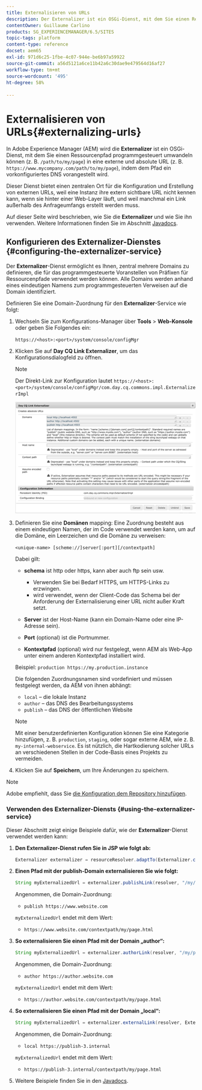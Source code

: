```yaml
---
title: Externalisieren von URLs
description: Der Externalizer ist ein OSGi-Dienst, mit dem Sie einen Ressourcenpfad programmgesteuert in eine externe und absolute URL umwandeln können.
contentOwner: Guillaume Carlino
products: SG_EXPERIENCEMANAGER/6.5/SITES
topic-tags: platform
content-type: reference
docset: aem65
exl-id: 971d6c25-1fbe-4c07-944e-be6b97a59922
source-git-commit: a56d5121a6ce11b42a6c30dae9e479564d16af27
workflow-type: tm+mt
source-wordcount: '495'
ht-degree: 58%

---
```


# Externalisieren von URLs{#externalizing-urls}

In Adobe Experience Manager (AEM) wird die **Externalizer** ist ein OSGi-Dienst, mit dem Sie einen Ressourcenpfad programmgesteuert umwandeln können (z. B. `/path/to/my/page`) in eine externe und absolute URL (z. B. `https://www.mycompany.com/path/to/my/page`), indem dem Pfad ein vorkonfiguriertes DNS vorangestellt wird.

Dieser Dienst bietet einen zentralen Ort für die Konfiguration und Erstellung von externen URLs, weil eine Instanz ihre extern sichtbare URL nicht kennen kann, wenn sie hinter einer Web-Layer läuft, und weil manchmal ein Link außerhalb des Anfrageumfangs erstellt werden muss.

Auf dieser Seite wird beschrieben, wie Sie die **Externalizer** und wie Sie ihn verwenden. Weitere Informationen finden Sie im Abschnitt [Javadocs](https://developer.adobe.com/experience-manager/reference-materials/6-5/javadoc/com/day/cq/commons/Externalizer.html).

## Konfigurieren des Externalizer-Dienstes {#configuring-the-externalizer-service}

Der **Externalizer**-Dienst ermöglicht es Ihnen, zentral mehrere Domains zu definieren, die für das programmgesteuerte Voranstellen von Präfixen für Ressourcenpfade verwendet werden können. Alle Domains werden anhand eines eindeutigen Namens zum programmgesteuerten Verweisen auf die Domain identifiziert.

Definieren Sie eine Domain-Zuordnung für den **Externalizer**-Service wie folgt:

1. Wechseln Sie zum Konfigurations-Manager über **Tools** > **Web-Konsole** oder geben Sie Folgendes ein:

   `https://<host>:<port>/system/console/configMgr`

1. Klicken Sie auf **Day CQ Link Externalizer**, um das Konfigurationsdialogfeld zu öffnen.

   >[!NOTE]
   >
   >Der Direkt-Link zur Konfiguration lautet `https://<host>:<port>/system/console/configMgr/com.day.cq.commons.impl.ExternalizerImpl`

   ![aem-externalizer-01](assets/aem-externalizer-01.png)

1. Definieren Sie eine **Domänen** mapping: Eine Zuordnung besteht aus einem eindeutigen Namen, der im Code verwendet werden kann, um auf die Domäne, ein Leerzeichen und die Domäne zu verweisen:

   `<unique-name> [scheme://]server[:port][/contextpath]`

   Dabei gilt:

   * **schema** ist http oder https, kann aber auch ftp sein usw.

      * Verwenden Sie bei Bedarf HTTPS, um HTTPS-Links zu erzwingen.
      * wird verwendet, wenn der Client-Code das Schema bei der Anforderung der Externalisierung einer URL nicht außer Kraft setzt.

   * **Server** ist der Host-Name (kann ein Domain-Name oder eine IP-Adresse sein).
   * **Port** (optional) ist die Portnummer.
   * **Kontextpfad** (optional) wird nur festgelegt, wenn AEM als Web-App unter einem anderen Kontextpfad installiert wird.

   Beispiel: `production https://my.production.instance`

   Die folgenden Zuordnungsnamen sind vordefiniert und müssen festgelegt werden, da AEM von ihnen abhängt:

   * `local` – die lokale Instanz
   * `author` – das DNS des Bearbeitungssystems
   * `publish` – das DNS der öffentlichen Website

   >[!NOTE]
   >
   >Mit einer benutzerdefinierten Konfiguration können Sie eine Kategorie hinzufügen, z. B. `production`, `staging`, oder sogar externe AEM, wie z. B. `my-internal-webservice`. Es ist nützlich, die Hartkodierung solcher URLs an verschiedenen Stellen in der Code-Basis eines Projekts zu vermeiden.

1. Klicken Sie auf **Speichern**, um Ihre Änderungen zu speichern.

>[!NOTE]
>
>Adobe empfiehlt, dass Sie [die Konfiguration dem Repository hinzufügen](/help/sites-deploying/configuring.md#addinganewconfigurationtotherepository).

### Verwenden des Externalizer-Diensts {#using-the-externalizer-service}

Dieser Abschnitt zeigt einige Beispiele dafür, wie der **Externalizer**-Dienst verwendet werden kann:

1. **Den Externalizer-Dienst rufen Sie in JSP wie folgt ab:**

   ```java
   Externalizer externalizer = resourceResolver.adaptTo(Externalizer.class);
   ```

1. **Einen Pfad mit der publish-Domain externalisieren Sie wie folgt:**

   ```java
   String myExternalizedUrl = externalizer.publishLink(resolver, "/my/page") + ".html";
   ```

   Angenommen, die Domain-Zuordnung:

   * `publish https://www.website.com`

   `myExternalizedUrl` endet mit dem Wert:

   * `https://www.website.com/contextpath/my/page.html`

1. **So externalisieren Sie einen Pfad mit der Domain „author“:**

   ```java
   String myExternalizedUrl = externalizer.authorLink(resolver, "/my/page") + ".html";
   ```

   Angenommen, die Domain-Zuordnung:

   * `author https://author.website.com`

   `myExternalizedUrl` endet mit dem Wert:

   * `https://author.website.com/contextpath/my/page.html`

1. **So externalisieren Sie einen Pfad mit der Domain „local“:**

   ```java
   String myExternalizedUrl = externalizer.externalLink(resolver, Externalizer.LOCAL, "/my/page") + ".html";
   ```

   Angenommen, die Domain-Zuordnung:

   * `local https://publish-3.internal`

   `myExternalizedUrl` endet mit dem Wert:

   * `https://publish-3.internal/contextpath/my/page.html`

1. Weitere Beispiele finden Sie in den [Javadocs](https://developer.adobe.com/experience-manager/reference-materials/6-5/javadoc/com/day/cq/commons/Externalizer.html).
